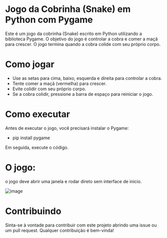 # Jogo da Cobrinha (Snake) em Python com Pygame
Este é um jogo da cobrinha (Snake) escrito em Python utilizando a biblioteca Pygame. O objetivo do jogo é controlar a cobra e comer a maçã para crescer. O jogo termina quando a cobra colide com seu próprio corpo.

# Como jogar
* Use as setas para cima, baixo, esquerda e direita para controlar a cobra.
* Tente comer a maçã (vermelha) para crescer.
* Evite colidir com seu próprio corpo.
* Se a cobra colidir, pressione a barra de espaço para reiniciar o jogo.

# Como executar

Antes de executar o jogo, você precisará instalar o Pygame:

* pip install pygame

Em seguida, execute o código.

# O jogo:
o jogo deve abrir uma janela e rodar direto sem interface de inicio.


![image](https://github.com/ochristopherfilipe/Snake/assets/112826117/cd3f187d-31af-4a9e-a2ad-0af64655a704)


# Contribuindo
Sinta-se à vontade para contribuir com este projeto abrindo uma issue ou um pull request. Qualquer contribuição é bem-vinda!
